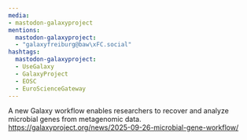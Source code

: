 ```yaml
---
media:
- mastodon-galaxyproject
mentions:
  mastodon-galaxyproject:
  - "galaxyfreiburg@baw\xFC.social"
hashtags:
  mastodon-galaxyproject:
  - UseGalaxy
  - GalaxyProject
  - EOSC
  - EuroScienceGateway
---
```

A new Galaxy workflow enables researchers to recover and analyze microbial genes from metagenomic data.
https://galaxyproject.org/news/2025-09-26-microbial-gene-workflow/